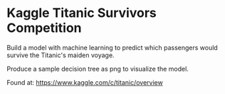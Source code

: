 # Kaggle Titanic Survivors Competition

Build a model with machine learning to predict which passengers would survive the Titanic's maiden voyage.

Produce a sample decision tree as png to visualize the model.

Found at: https://www.kaggle.com/c/titanic/overview
